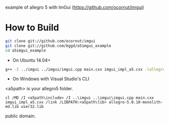 
example of allegro 5 with ImGui (https://github.com/ocornut/imgui)

# How to Build

```bash
git clone git://github.com/ocornut/imgui
git clone git://github.com/bggd/a5imgui_example
cd a5imgui_example
```

- On Ubuntu 14.04+

```bash
g++ -I ../imgui ../imgui/imgui.cpp main.cxx imgui_impl_a5.cxx -lallegro -lallegro_primitives
```

- On Windows with Visual Studio's CLI

\<a5path\> is your allegro5 folder.

```
cl /MD /I <a5path\include> /I ..\imgui ..\imgui\imgui.cpp main.cxx imgui_impl_a5.cxx /link /LIBPATH:<a5path\lib> allegro-5.0.10-monolith-md.lib user32.lib
```

public domain.
